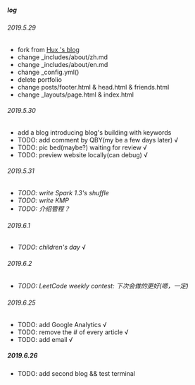 ##### log
###### 2019.5.29
- fork from [Hux 's blog](https://huangxuan.me/)
- change  _includes/about/zh.md
- change _includes/about/en.md
- change _config.yml()
- delete portfolio
- change posts/footer.html & head.html & friends.html
- change _layouts/page.html & index.html


###### 2019.5.30
- add a blog introducing blog's building with keywords
- TODO: add comment by QBY(my be a few days later) √
- TODO: pic bed(maybe?)  waiting for review √
- TODO: preview website locally(can debug) √

###### 2019.5.31

- *TODO: write Spark 1.3's shuffle*
- *TODO: write KMP*
- *TODO: 介绍管程？*

###### 2019.6.1

- *TODO: children's day* √

###### 2019.6.2

- *TODO: LeetCode weekly contest: 下次会做的更好(嗯，一定)*

###### 2019.6.25
- TODO: add Google Analytics √
- TODO: remove the # of every article √
- TODO: add email √

##### 2019.6.26 

- TODO: add second blog && test terminal